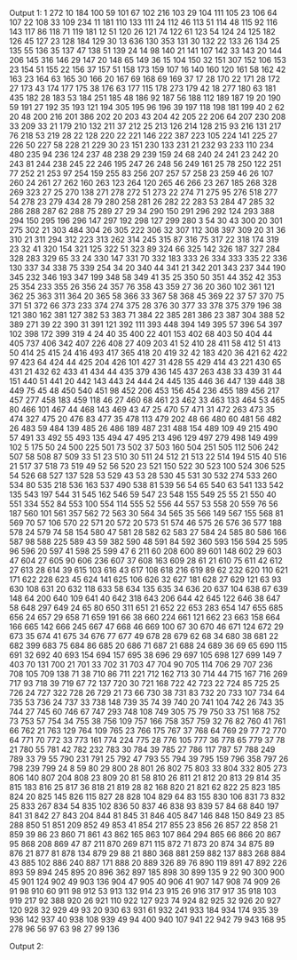 Output 1:
1	272
10	184
100	59
101	67
102	216
103	29
104	111
105	23
106	64
107	22
108	33
109	234
11	181
110	133
111	24
112	46
113	51
114	48
115	92
116	143
117	86
118	71
119	181
12	51
120	26
121	74
122	61
123	54
124	24
125	182
126	45
127	23
128	184
129	30
13	636
130	353
131	30
132	22
133	26
134	25
135	55
136	35
137	47
138	51
139	24
14	98
140	21
141	107
142	33
143	20
144	206
145	316
146	29
147	20
148	65
149	36
15	104
150	32
151	307
152	106
153	23
154	51
155	22
156	37
157	51
158	173
159	107
16	140
160	120
161	58
162	42
163	23
164	63
165	30
166	20
167	69
168	69
169	37
17	28
170	22
171	28
172	27
173	43
174	177
175	38
176	63
177	115
178	273
179	42
18	277
180	63
181	435
182	28
183	53
184	251
185	48
186	92
187	56
188	112
189	187
19	20
190	59
191	27
192	35
193	121
194	305
195	96
196	39
197	118
198	181
199	40
2	62
20	48
200	216
201	386
202	20
203	43
204	42
205	22
206	64
207	230
208	33
209	33
21	179
210	132
211	37
212	25
213	126
214	128
215	93
216	131
217	76
218	53
219	28
22	128
220	22
221	146
222	387
223	105
224	141
225	27
226	50
227	58
228	21
229	30
23	151
230	133
231	21
232	93
233	110
234	480
235	94
236	124
237	48
238	29
239	159
24	68
240	24
241	23
242	20
243	81
244	238
245	22
246	195
247	26
248	56
249	161
25	78
250	122
251	77
252	21
253	97
254	159
255	83
256	207
257	57
258	23
259	46
26	107
260	24
261	27
262	160
263	123
264	120
265	46
266	23
267	185
268	328
269	323
27	25
270	138
271	278
272	51
273	22
274	71
275	95
276	518
277	54
278	23
279	434
28	79
280	258
281	26
282	22
283	53
284	47
285	32
286	288
287	62
288	75
289	27
29	34
290	150
291	296
292	124
293	388
294	150
295	196
296	147
297	192
298	127
299	280
3	54
30	43
300	20
301	275
302	21
303	484
304	26
305	222
306	32
307	112
308	397
309	20
31	36
310	21
311	294
312	223
313	262
314	245
315	87
316	75
317	22
318	174
319	23
32	41
320	154
321	125
322	51
323	89
324	66
325	142
326	187
327	284
328	283
329	65
33	24
330	147
331	70
332	183
333	26
334	333
335	22
336	130
337	34
338	75
339	254
34	20
340	44
341	21
342	201
343	237
344	190
345	232
346	193
347	199
348	58
349	41
35	25
350	50
351	44
352	42
353	25
354	233
355	26
356	24
357	76
358	43
359	27
36	20
360	102
361	121
362	25
363	311
364	20
365	58
366	33
367	58
368	45
369	22
37	57
370	75
371	51
372	66
373	233
374	274
375	28
376	30
377	33
378	375
379	196
38	121
380	162
381	127
382	53
383	71
384	22
385	281
386	23
387	304
388	52
389	271
39	22
390	31
391	121
392	111
393	448
394	149
395	57
396	54
397	102
398	172
399	319
4	24
40	35
400	22
401	153
402	68
403	50
404	44
405	737
406	342
407	226
408	27
409	203
41	52
410	28
411	58
412	51
413	50
414	25
415	24
416	493
417	365
418	20
419	32
42	183
420	36
421	62
422	97
423	64
424	44
425	204
426	101
427	31
428	55
429	414
43	221
430	65
431	21
432	62
433	41
434	44
435	379
436	145
437	263
438	33
439	31
44	151
440	51
441	20
442	143
443	24
444	24
445	135
446	36
447	139
448	38
449	75
45	48
450	540
451	98
452	206
453	156
454	236
455	189
456	217
457	277
458	183
459	118
46	27
460	68
461	23
462	33
463	133
464	53
465	80
466	101
467	44
468	143
469	43
47	25
470	57
471	31
472	263
473	35
474	327
475	20
476	83
477	35
478	113
479	202
48	66
480	60
481	56
482	26
483	59
484	139
485	26
486	189
487	231
488	154
489	109
49	215
490	57
491	33
492	55
493	135
494	47
495	213
496	129
497	279
498	149
499	102
5	175
50	24
500	225
501	73
502	37
503	160
504	251
505	112
506	242
507	58
508	87
509	33
51	23
510	30
511	24
512	21
513	22
514	194
515	40
516	21
517	37
518	73
519	49
52	56
520	23
521	150
522	30
523	100
524	306
525	54
526	68
527	137
528	53
529	43
53	28
530	45
531	30
532	274
533	260
534	80
535	218
536	163
537	490
538	81
539	56
54	65
540	63
541	133
542	135
543	197
544	31
545	162
546	59
547	23
548	155
549	25
55	21
550	40
551	334
552	84
553	100
554	114
555	52
556	44
557	53
558	20
559	76
56	187
560	101
561	357
562	72
563	30
564	34
565	35
566	149
567	155
568	81
569	70
57	106
570	22
571	20
572	20
573	51
574	46
575	26
576	36
577	188
578	24
579	74
58	154
580	47
581	28
582	62
583	27
584	24
585	80
586	166
587	98
588	225
589	43
59	382
590	48
591	84
592	360
593	156
594	25
595	96
596	20
597	41
598	25
599	47
6	211
60	208
600	89
601	148
602	29
603	47
604	27
605	90
606	236
607	37
608	163
609	28
61	21
610	75
611	42
612	27
613	28
614	39
615	103
616	43
617	108
618	216
619	89
62	232
620	110
621	171
622	228
623	45
624	141
625	106
626	32
627	181
628	27
629	121
63	93
630	108
631	20
632	118
633	58
634	135
635	34
636	20
637	104
638	67
639	148
64	200
640	109
641	40
642	318
643	206
644	42
645	122
646	38
647	58
648	297
649	24
65	80
650	311
651	21
652	22
653	283
654	147
655	685
656	24
657	29
658	71
659	191
66	38
660	224
661	121
662	23
663	158
664	166
665	142
666	245
667	47
668	46
669	100
67	30
670	46
671	124
672	29
673	35
674	41
675	34
676	77
677	49
678	28
679	62
68	34
680	38
681	22
682	399
683	75
684	86
685	20
686	71
687	21
688	24
689	36
69	65
690	115
691	32
692	40
693	154
694	157
695	38
696	29
697	105
698	127
699	149
7	403
70	131
700	21
701	33
702	31
703	47
704	90
705	114
706	29
707	236
708	105
709	138
71	38
710	86
711	221
712	162
713	30
714	44
715	167
716	269
717	93
718	39
719	67
72	137
720	30
721	168
722	42
723	22
724	85
725	25
726	24
727	322
728	26
729	21
73	66
730	38
731	83
732	20
733	107
734	64
735	53
736	24
737	33
738	148
739	35
74	39
740	20
741	104
742	26
743	35
744	27
745	60
746	67
747	293
748	108
749	305
75	79
750	33
751	168
752	73
753	57
754	34
755	38
756	109
757	166
758	357
759	32
76	82
760	41
761	66
762	21
763	129
764	109
765	23
766	175
767	37
768	64
769	29
77	72
770	64
771	70
772	33
773	161
774	224
775	28
776	105
777	36
778	65
779	37
78	21
780	55
781	42
782	232
783	30
784	39
785	27
786	117
787	57
788	249
789	33
79	55
790	231
791	25
792	47
793	55
794	39
795	159
796	358
797	26
798	239
799	24
8	59
80	29
800	28
801	26
802	75
803	33
804	332
805	273
806	140
807	204
808	23
809	20
81	58
810	26
811	21
812	20
813	29
814	35
815	183
816	25
817	36
818	21
819	28
82	168
820	21
821	62
822	25
823	185
824	20
825	145
826	115
827	28
828	104
829	64
83	155
830	106
831	73
832	25
833	267
834	54
835	102
836	50
837	46
838	93
839	57
84	68
840	197
841	31
842	27
843	204
844	81
845	31
846	405
847	146
848	150
849	23
85	288
850	51
851	209
852	49
853	41
854	217
855	23
856	26
857	22
858	21
859	39
86	23
860	71
861	43
862	165
863	107
864	294
865	66
866	20
867	95
868	208
869	47
87	211
870	269
871	115
872	71
873	20
874	34
875	89
876	21
877	81
878	134
879	29
88	21
880	368
881	259
882	137
883	268
884	43
885	102
886	240
887	171
888	20
889	326
89	76
890	119
891	47
892	226
893	59
894	245
895	20
896	362
897	185
898	30
899	135
9	22
90	300
900	45
901	124
902	49
903	136
904	47
905	40
906	41
907	147
908	74
909	26
91	98
910	60
911	98
912	53
913	132
914	23
915	26
916	317
917	35
918	103
919	217
92	388
920	26
921	110
922	127
923	74
924	82
925	32
926	20
927	120
928	32
929	49
93	20
930	63
931	61
932	241
933	184
934	174
935	39
936	142
937	40
938	108
939	49
94	400
940	107
941	22
942	79
943	168
95	278
96	56
97	63
98	27
99	136

Output 2:

